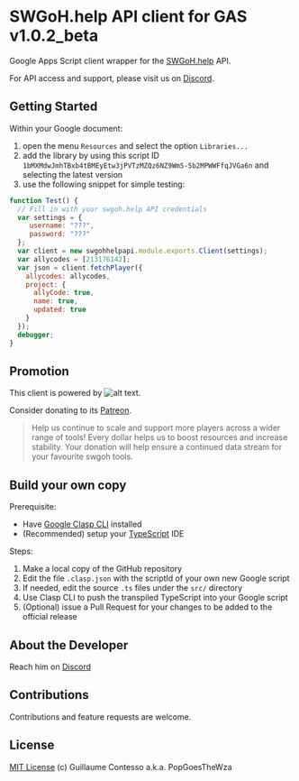 # SWGoH.help API client for GAS v1.0.2_beta

Google Apps Script client wrapper for the [SWGoH.help](https://api.swgoh.help/swgoh) API.

For API access and support, please visit us on [Discord](https://discord.gg/kau4XTB).

## Getting Started

Within your Google document:
1. open  the menu `Resources` and select the option `Libraries...`
1. add the library by using this script ID `1bMXMdwJmhTBxb4tBMEyEtw3jPVTzMZQz6NZ9Wm5-5b2MPWWFfqJVGa6n` and selecting the latest version
1. use the following snippet for simple testing:
```javascript
function Test() {
  // Fill in with your swgoh.help API credentials
  var settings = {
     username: "???",
     password: "???"
  };
  var client = new swgohhelpapi.module.exports.Client(settings);
  var allycodes = [213176142];
  var json = client.fetchPlayer({
    allycodes: allycodes,
    project: {
      allyCode: true,
      name: true,
      updated: true
    }
  });
  debugger;
}
```

## Promotion

This client is powered by ![alt text](https://www.swgoh.help/img/logo.png "swgoh.help").

Consider donating to its [Patreon](https://www.patreon.com/user?u=470177).

> Help us continue to scale and support more players across a wider range of tools! Every dollar helps us to boost resources and increase stability. Your donation will help ensure a continued data stream for your favourite swgoh tools.

## Build your own copy

Prerequisite:
- Have [Google Clasp CLI](https://developers.google.com/apps-script/guides/clasp) installed
- (Recommended) setup your [TypeScript](https://developers.google.com/apps-script/guides/typescript) IDE

Steps:
1. Make a local copy of the GitHub repository
1. Edit the file `.clasp.json` with the scriptId of your own new Google script
1. If needed, edit the source `.ts` files under the `src/` directory
1. Use Clasp CLI to push the transpiled TypeScript into your Google script
1. (Optional) issue a Pull Request for your changes to be added to the official release

## About the Developer

Reach him on [Discord](https://discord.gg/ywzJEaQ)

## Contributions

Contributions and feature requests are welcome.

## License

[MIT License](https://github.com/labnol/apps-script-starter/blob/master/LICENSE) (c) Guillaume Contesso a.k.a. PopGoesTheWza
